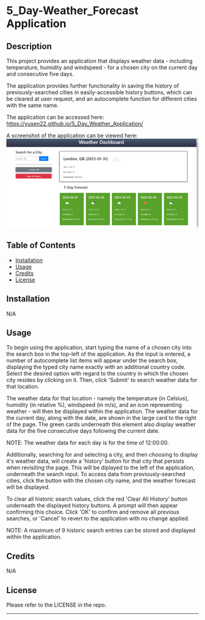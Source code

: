 # 5_Day-Weather_Forecast Application


## Description

This project provides an application that displays weather data - including temperature, humidity and windspeed - for a chosen city on the current day and consecutive five days. 

The application provides further functionality in saving the history of previously-searched cities in easily-accessible history buttons, which can be cleared at user request, and an autocomplete function for different cities with the same name. 


The application can be accessed here: https://yusen22.github.io/5_Day_Weather_Application/

A screenshot of the application can be viewed here: ![Screenshot-of-weather-application](./assets/images/5_day_planner_app_screenshot.png "Screenshot of application")



## Table of Contents

- [Installation](#installation)
- [Usage](#usage)
- [Credits](#credits)
- [License](#license)


## Installation

N/A 


## Usage

To begin using the application, start typing the name of a chosen city into the search box in the top-left of the application. As the input is entered, a number of autocomplete list items will appear under the search box, displaying the typed city name exactly with an additional country code. Select the desired option with regard to the country in which the chosen city resides by clicking on it. Then, click 'Submit' to search weather data for that location.  

The weather data for that location - namely the temperature (in Celsius), humidity (in relative %), windspeed (in m/s), and an icon representing weather - will then be displayed within the application. The weather data for the current day, along with the date, are shown in the large card to the right of the page. The green cards underneath this element also display weather data for the five consecutive days following the current date.

NOTE: The weather data for each day is for the time of 12:00:00.

Additionally, searching for and selecting a city, and then choosing to display it's weather data, will create a 'history' button for that city that persists when revisiting the page. This will be diplayed to the left of the application, underneath the search input. To access data from previously-searched cities, click the button with the chosen city name, and the weather forecast will be displayed.

To clear all historic search values, click the red 'Clear All History' button underneath the displayed history buttons. A prompt will then appear confirming this choice. Click 'OK' to confirm and remove all previous searches, or 'Cancel' to revert to the application with no change applied. 

NOTE: A maximum of 9 historic search entries can be stored and displayed within the application.



## Credits

N/A 


## License

Please refer to the LICENSE in the repo. 

---